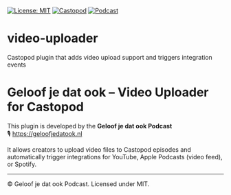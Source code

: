 [![License: MIT](https://img.shields.io/badge/License-MIT-yellow.svg)](LICENSE)
[![Castopod](https://img.shields.io/badge/Castopod-v2-blue)](https://castopod.org)
[![Podcast](https://img.shields.io/badge/Podcast-Geloof%20je%20dat%20ook-ff69b4)](https://geloofjedatook.nl)

# video-uploader
Castopod plugin that adds video upload support and triggers integration events

# Geloof je dat ook – Video Uploader for Castopod

This plugin is developed by the **Geloof je dat ook Podcast**  
🎙️ https://geloofjedatook.nl  

It allows creators to upload video files to Castopod episodes and automatically trigger integrations for YouTube, Apple Podcasts (video feed), or Spotify.

---
© Geloof je dat ook Podcast. Licensed under MIT.
